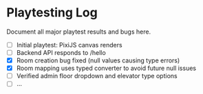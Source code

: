 # Playtesting Log

Document all major playtest results and bugs here.

- [ ] Initial playtest: PixiJS canvas renders
- [ ] Backend API responds to /hello
- [x] Room creation bug fixed (null values causing type errors)
- [x] Room mapping uses typed converter to avoid future null issues
- [ ] Verified admin floor dropdown and elevator type options
- [ ] ...
